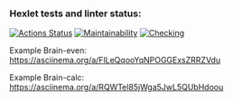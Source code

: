 ### Hexlet tests and linter status:
[![Actions Status](https://github.com/korzhishe/frontend-project-lvl1/workflows/hexlet-check/badge.svg)](https://github.com/korzhishe/frontend-project-lvl1/actions)
[![Maintainability](https://api.codeclimate.com/v1/badges/a99a88d28ad37a79dbf6/maintainability)](https://codeclimate.com/github/codeclimate/codeclimate/maintainability)
[![Checking](https://github.com/korzhishe/frontend-project-lvl1/actions/workflows/hexlet-check.yml/badge.svg)](https://github.com/korzhishe/frontend-project-lvl1/actions/workflows/hexlet-check.yml/badge.svg)

Example Brain-even: https://asciinema.org/a/FlLeQqooYqNPOGGExsZRRZVdu

Example Brain-calc: https://asciinema.org/a/RQWTel85jWga5JwL5QUbHdoou